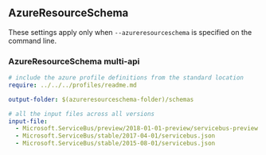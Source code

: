 ## AzureResourceSchema

These settings apply only when `--azureresourceschema` is specified on the command line.

### AzureResourceSchema multi-api

``` yaml $(azureresourceschema) && $(multiapi)
# include the azure profile definitions from the standard location
require: ../../../profiles/readme.md

output-folder: $(azureresourceschema-folder)/schemas

# all the input files across all versions
input-file:
  - Microsoft.ServiceBus/preview/2018-01-01-preview/servicebus-preview.json
  - Microsoft.ServiceBus/stable/2017-04-01/servicebus.json
  - Microsoft.ServiceBus/stable/2015-08-01/servicebus.json

```